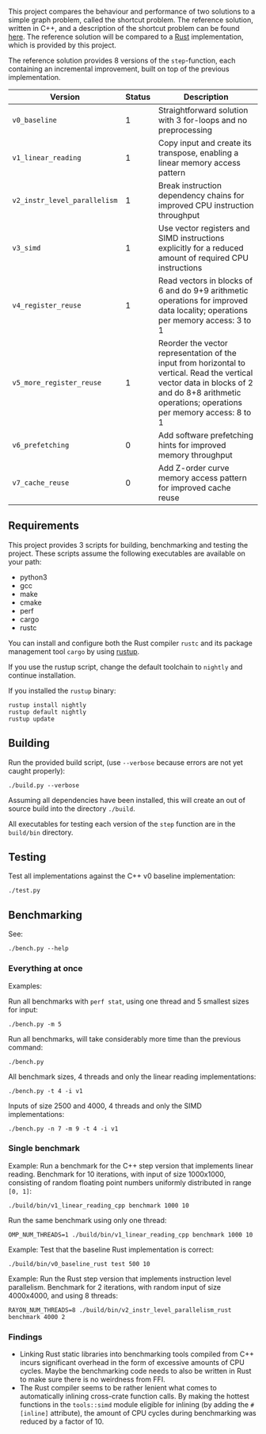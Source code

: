 This project compares the behaviour and performance of two solutions to a simple graph problem, called the shortcut problem.
The reference solution, written in C++, and a description of the shortcut problem can be found [here](http://ppc.cs.aalto.fi/ch2/).
The reference solution will be compared to a [Rust](https://github.com/rust-lang/rust) implementation, which is provided by this project.

The reference solution provides 8 versions of the `step`-function, each containing an incremental improvement, built on top of the previous implementation.

Version | Status |Description
--- | --- | ---
`v0_baseline` | 1 | Straightforward solution with 3 for-loops and no preprocessing
`v1_linear_reading` | 1 | Copy input and create its transpose, enabling a linear memory access pattern
`v2_instr_level_parallelism` | 1 | Break instruction dependency chains for improved CPU instruction throughput
`v3_simd` | 1 | Use vector registers and SIMD instructions explicitly for a reduced amount of required CPU instructions
`v4_register_reuse` | 1 | Read vectors in blocks of 6 and do 9+9 arithmetic operations for improved data locality; operations per memory access: 3 to 1
`v5_more_register_reuse` | 1 | Reorder the vector representation of the input from horizontal to vertical. Read the vertical vector data in blocks of 2 and do 8+8 arithmetic operations; operations per memory access: 8 to 1
`v6_prefetching` | 0 | Add software prefetching hints for improved memory throughput
`v7_cache_reuse` | 0 | Add Z-order curve memory access pattern for improved cache reuse


## Requirements

This project provides 3 scripts for building, benchmarking and testing the project.
These scripts assume the following executables are available on your path:

* python3
* gcc
* make
* cmake
* perf
* cargo
* rustc

You can install and configure both the Rust compiler `rustc` and its package management tool `cargo` by using [rustup](https://github.com/rust-lang-nursery/rustup.rs).

If you use the rustup script, change the default toolchain to `nightly` and continue installation.

If you installed the `rustup` binary:
```
rustup install nightly
rustup default nightly
rustup update
```

## Building

Run the provided build script, (use `--verbose` because errors are not yet caught properly):
```
./build.py --verbose
```
Assuming all dependencies have been installed, this will create an out of source build into the directory `./build`.

All executables for testing each version of the `step` function are in the `build/bin` directory.

## Testing

Test all implementations against the C++ v0 baseline implementation:
```
./test.py
```

## Benchmarking

See:
```
./bench.py --help
```

### Everything at once

Examples:

Run all benchmarks with `perf stat`, using one thread and 5 smallest sizes for input:
```
./bench.py -m 5
```

Run all benchmarks, will take considerably more time than the previous command:
```
./bench.py
```

All benchmark sizes, 4 threads and only the linear reading implementations:
```
./bench.py -t 4 -i v1
```

Inputs of size 2500 and 4000, 4 threads and only the SIMD implementations:
```
./bench.py -n 7 -m 9 -t 4 -i v1
```

### Single benchmark

Example: Run a benchmark for the C++ step version that implements linear reading.
Benchmark for 10 iterations, with input of size 1000x1000, consisting of random floating point numbers uniformly distributed in range `[0, 1]`:
```
./build/bin/v1_linear_reading_cpp benchmark 1000 10
```

Run the same benchmark using only one thread:
```
OMP_NUM_THREADS=1 ./build/bin/v1_linear_reading_cpp benchmark 1000 10
```

Example: Test that the baseline Rust implementation is correct:
```
./build/bin/v0_baseline_rust test 500 10
```

Example: Run the Rust step version that implements instruction level parallelism.
Benchmark for 2 iterations, with random input of size 4000x4000, and using 8 threads:
```
RAYON_NUM_THREADS=8 ./build/bin/v2_instr_level_parallelism_rust benchmark 4000 2
```

### Findings

* Linking Rust static libraries into benchmarking tools compiled from C++ incurs significant overhead in the form of excessive amounts of CPU cycles. Maybe the benchmarking code needs to also be written in Rust to make sure there is no weirdness from FFI.
* The Rust compiler seems to be rather lenient what comes to automatically inlining cross-crate function calls. By making the hottest functions in the `tools::simd` module eligible for inlining (by adding the `#[inline]` attribute), the amount of CPU cycles during benchmarking was reduced by a factor of 10.
